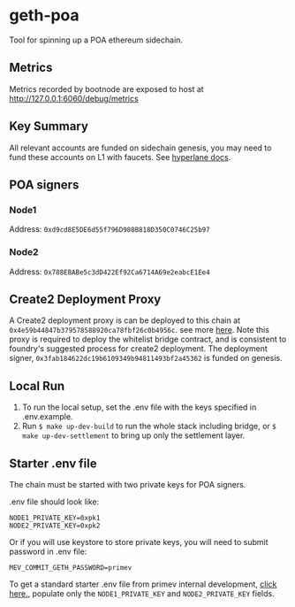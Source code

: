 # geth-poa

Tool for spinning up a POA ethereum sidechain.

## Metrics

Metrics recorded by bootnode are exposed to host at http://127.0.0.1:6060/debug/metrics

## Key Summary

All relevant accounts are funded on sidechain genesis, you may need to fund these accounts on L1 with faucets. See [hyperlane docs](https://docs.hyperlane.xyz/docs/deploy/deploy-hyperlane#1.-setup-keys).

## POA signers

### Node1

Address:     `0xd9cd8E5DE6d55f796D980B818D350C0746C25b97`

### Node2

Address:     `0x788EBABe5c3dD422Ef92Ca6714A69e2eabcE1Ee4`

## Create2 Deployment Proxy

A Create2 deployment proxy is can be deployed to this chain at `0x4e59b44847b379578588920ca78fbf26c0b4956c`. see more [here](https://github.com/primev/deterministic-deployment-proxy). Note this proxy is required to deploy the whitelist bridge contract, and is consistent to foundry's suggested process for create2 deployment. The deployment signer, `0x3fab184622dc19b6109349b94811493bf2a45362` is funded on genesis.

## Local Run

1. To run the local setup, set the .env file with the keys specified in .env.example.
2. Run `$ make up-dev-build` to run the whole stack including bridge, or `$ make up-dev-settlement` to bring up only the settlement layer.

## Starter .env file

The chain must be started with two private keys for POA signers.

.env file should look like:
```
NODE1_PRIVATE_KEY=0xpk1
NODE2_PRIVATE_KEY=0xpk2
```

Or if you will use keystore to store private keys, you will need to submit password in .env file:
```
MEV_COMMIT_GETH_PASSWORD=primev
```

To get a standard starter .env file from primev internal development, [click here.](https://www.notion.so/Private-keys-and-env-for-settlement-layer-245a4f3f4fe040a7b72a6be91131d9c2?pvs=4), populate only the `NODE1_PRIVATE_KEY` and `NODE2_PRIVATE_KEY` fields.
